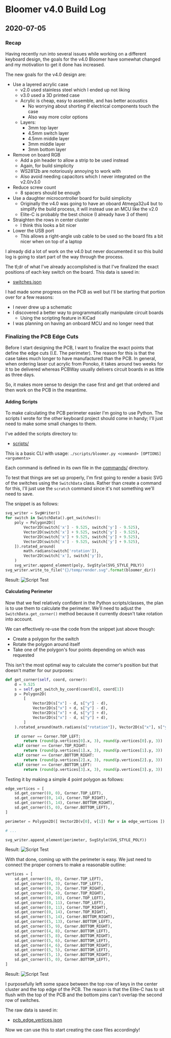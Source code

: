 # Bloomer v4.0 Build Log

## 2020-07-05

### Recap

Having recently run into several issues while working on a different keyboard
design, the goals for the v4.0 Bloomer have somewhat changed and my motivation
to get it done has increased.

The new goals for the v4.0 design are:
- Use a layered acrylic case
    - v2.0 used stainless steel which I ended up not liking
    - v3.0 used a 3D printed case
    - Acrylic is cheap, easy to assemble, and has better acoustics
        - No worrying about shorting if electrical components touch the case
        - Also way more color options
    - Layers:
        - 3mm top layer
        - 4.5mm switch layer
        - 4.5mm middle layer
        - 3mm middle layer
        - 3mm bottom layer
- Remove on board RGB
    - Add a pin header to allow a strip to be used instead
    - Again, for build simplicity
    - WS2812b are notoriously annoying to work with
    - Also avoid needing capacitors which I never integrated on the v2.0/v3.0
- Reduce screw count
    - 8 spacers should be enough
- Use a daughter microcontroller board for build simplicity
    - Originally the v4.0 was going to have an oboard Atmega32u4 but to simplify
      the build process, it will instead use an MCU like the v2.0
    - Elite-C is probably the best choice (I already have 3 of them)
- Straighten the rows in center cluster
    - I think this looks a bit nicer
- Lower the USB port
    - This allows a right-angle usb cable to be used so the board fits a bit
      nicer when on top of a laptop

I already did a lot of work on the v4.0 but never documented it so this build
log is going to start part of the way through the process.

The tl;dr of what I've already accomplished is that I've finalized the exact
positions of each key switch on the board. This data is saved in:

- [switches.json](../data/switches.json)

I had made some progress on the PCB as well but I'll be starting that portion
over for a few reasons:
- I never drew up a schematic
- I discovered a better way to programmatically manipulate circuit boards
    - Using the scripting feature in KiCad
- I was planning on having an onboard MCU and no longer need that

### Finalizing the PCB Edge Cuts

Before I start designing the PCB, I want to finalize the exact points that
define the edge cuts (I.E. The perimeter). The reason for this is that the case
takes much longer to have manufactured than the PCB. In general, when ordering
laser cut acrylic from Ponoko, it takes around two weeks for it to be delivered
whereas PCBWay usually delivers circuit boards in as little as three days.

So, it makes more sense to design the case first and get that ordered and then
work on the PCB in the meantime.

#### Adding Scripts

To make calculating the PCB perimeter easier I'm going to use Python. The
scripts I wrote for the other keyboard project should come in handy; I'll just
need to make some small changes to them.

I've added the scripts directory to:
- [scripts/](../scripts)

This is a basic CLI with usage:
`./scripts/bloomer.py <command> [OPTIONS] <arguments>`

Each command is defined in its own file in the
[commands/](../scripts/commands)
directory.

To test that things are set up properly, I'm first going to render a basic SVG
of the switches using the `SwitchData` class. Rather than create a command for
this, I'll just use the `scratch` command since it's not something we'll need
to save.

The snippet is as follows:

```python
svg_writer = SvgWriter()
for switch in SwitchData().get_switches():
    poly = Polygon2D([
        Vector2D(switch['x'] - 9.525, switch['y'] - 9.525),
        Vector2D(switch['x'] + 9.525, switch['y'] - 9.525),
        Vector2D(switch['x'] + 9.525, switch['y'] + 9.525),
        Vector2D(switch['x'] - 9.525, switch['y'] + 9.525),
    ]).rotated_around(
        math.radians(switch['rotation']),
        Vector2D(switch['x'], switch['y']),
    )
    svg_writer.append_element(poly, SvgStyle(SVG_STYLE_POLY))
svg_writer.write_to_file("{}/temp/render.svg".format(bloomer_dir))
```

Result:
![Script Test](./script_test_1.svg)

#### Calculating Perimeter

Now that we feel relatively confident in the Python scripts/classes, the plan
is to use them to calculate the perimeter. We'll need to adjust the
`SwitchData.get_corner()` method because it currently doesn't take rotation
into account.

We can effectively re-use the code from the snippet just above though:
- Create a polygon for the switch
- Rotate the polygon around itself
- Take one of the polygon's four points depending on which was requested

This isn't the most optimal way to calculate the corner's position but that
doesn't matter for our purposes:

```python
def get_corner(self, coord, corner):
    d = 9.525
    s = self.get_switch_by_coord(coord[0], coord[1])
    p = Polygon2D(
        [
            Vector2D(s["x"] - d, s["y"] - d),
            Vector2D(s["x"] + d, s["y"] - d),
            Vector2D(s["x"] + d, s["y"] + d),
            Vector2D(s["x"] - d, s["y"] + d),
        ]
    ).rotated_around(math.radians(s["rotation"]), Vector2D(s["x"], s["y"]))

    if corner == Corner.TOP_LEFT:
        return (round(p.vertices[0].x, 3), round(p.vertices[0].y, 3))
    elif corner == Corner.TOP_RIGHT:
        return (round(p.vertices[1].x, 3), round(p.vertices[1].y, 3))
    elif corner == Corner.BOTTOM_RIGHT:
        return (round(p.vertices[2].x, 3), round(p.vertices[2].y, 3))
    elif corner == Corner.BOTTOM_LEFT:
        return (round(p.vertices[3].x, 3), round(p.vertices[3].y, 3))
```

Testing it by making a simple 4 point polygon as follows:
```python
edge_vertices = [
    sd.get_corner((0, 0), Corner.TOP_LEFT),
    sd.get_corner((0, 14), Corner.TOP_RIGHT),
    sd.get_corner((5, 14), Corner.BOTTOM_RIGHT),
    sd.get_corner((5, 0), Corner.BOTTOM_LEFT),
]

perimeter = Polygon2D([ Vector2D(v[0], v[1]) for v in edge_vertices ])

# ...

svg_writer.append_element(perimeter, SvgStyle(SVG_STYLE_POLY))
```

Result:
![Script Test](./script_test_2.svg)

With that done, coming up with the perimeter is easy. We just need to connect
the proper corners to make a reasonable outline:
```python
vertices = [
    sd.get_corner((0, 0), Corner.TOP_LEFT),
    sd.get_corner((0, 3), Corner.TOP_LEFT),
    sd.get_corner((0, 3), Corner.TOP_RIGHT),
    sd.get_corner((0, 4), Corner.TOP_RIGHT),
    sd.get_corner((0, 10), Corner.TOP_LEFT),
    sd.get_corner((0, 11), Corner.TOP_LEFT),
    sd.get_corner((0, 11), Corner.TOP_RIGHT),
    sd.get_corner((0, 14), Corner.TOP_RIGHT),
    sd.get_corner((5, 14), Corner.BOTTOM_RIGHT),
    sd.get_corner((5, 13), Corner.BOTTOM_LEFT),
    sd.get_corner((5, 9), Corner.BOTTOM_RIGHT),
    sd.get_corner((4, 8), Corner.BOTTOM_LEFT),
    sd.get_corner((5, 8), Corner.BOTTOM_RIGHT),
    sd.get_corner((5, 6), Corner.BOTTOM_LEFT),
    sd.get_corner((4, 6), Corner.BOTTOM_RIGHT),
    sd.get_corner((5, 5), Corner.BOTTOM_LEFT),
    sd.get_corner((5, 1), Corner.BOTTOM_RIGHT),
    sd.get_corner((5, 0), Corner.BOTTOM_LEFT),
]
```

Result:
![Script Test](./pcb_perimeter_1.svg)

I purposefully left some space between the top row of keys in the center
cluster and the top edge of the PCB. The reason is that the Elite-C has to sit
flush with the top of the PCB and the bottom pins can't overlap the second row
of switches.

The raw data is saved in:
- [pcb_edge_vertices.json](../data/pcb_edge_vertices.json)

Now we can use this to start creating the case files accordingly!

